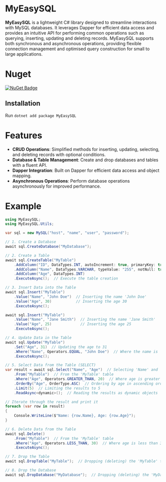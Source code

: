 
# MyEasySQL
**MyEasySQL** is a lightweight C# library designed to streamline interactions with MySQL databases. It leverages Dapper for efficient data access and provides an intuitive API for performing common operations such as querying, inserting, updating and deleting records. MyEasySQL supports both synchronous and asynchronous operations, providing flexible connection management and optimised query construction for small to large applications.

# Nuget
[![NuGet Badge](https://img.shields.io/nuget/v/MyEasySQL)](https://www.nuget.org/packages/MyEasySQL)

## Installation
Run `dotnet add package MyEasySQL`

# Features
- **CRUD Operations**: Simplified methods for inserting, updating, selecting, and deleting records with optional conditions.
- **Database & Table Management**: Create and drop databases and tables with a fluent API.
- **Dapper Integration**: Built on Dapper for efficient data access and object mapping.
- **Asynchronous Operations**: Perform database operations asynchronously for improved performance.

# Example

```csharp
using MyEasySQL;
using MyEasySQL.Utils;

var sql = new MySQL("host", "name", "user", "password");

// 1. Create a Database
await sql.CreateDatabase("MyDatabase");

// 2. Create a Table
await sql.CreateTable("MyTable")
    .AddColumn("ID", DataTypes.INT, autoIncrement: true, primaryKey: true)  // Adding a primary key with auto-increment
    .AddColumn("Name", DataTypes.VARCHAR, typeValue: "255", notNull: true)   // Adding a non-nullable VARCHAR column
    .AddColumn("Age", DataTypes.INT)                                       // Adding an integer column for age
    .ExecuteAsync();  // Execute the table creation

// 3. Insert Data into the Table
await sql.Insert("MyTable")
    .Value("Name", "John Doe")  // Inserting the name 'John Doe'
    .Value("Age", 30)           // Inserting the age 30
    .ExecuteAsync();

await sql.Insert("MyTable")
    .Value("Name", "Jane Smith")  // Inserting the name 'Jane Smith'
    .Value("Age", 25)             // Inserting the age 25
    .ExecuteAsync();

// 4. Update Data in the Table
await sql.Update("MyTable")
    .Set("Age", 31)  // Updating the age to 31
    .Where("Name", Operators.EQUAL, "John Doe")  // Where the name is 'John Doe'
    .ExecuteAsync();

// 5. Select Data from the Table (SELECT)
var result = await sql.Select("Name", "Age")  // Selecting 'Name' and 'Age' columns
    .From("MyTable")  // From the 'MyTable' table
    .Where("Age", Operators.GREATER_THAN, 20)  // Where age is greater than 20
    .OrderBy("Age", OrderType.ASC)  // Ordering by age in ascending order
    .Limit(5)  // Limiting the results to 5
    .ReadAsync<dynamic>();  // Reading the results as dynamic objects

// Iterate through the result and print it
foreach (var row in result)
{
    Console.WriteLine($"Name: {row.Name}, Age: {row.Age}");
}

// 6. Delete Data from the Table
await sql.Delete()
    .From("MyTable")  // From the 'MyTable' table
    .Where("Age", Operators.LESS_THAN, 30)  // Where age is less than 30
    .ExecuteAsync();

// 7. Drop the Table
await sql.DropTable("MyTable");  // Dropping (deleting) the 'MyTable' table

// 8. Drop the Database
await sql.DropDatabase("MyDatabase");  // Dropping (deleting) the 'MyDatabase' database

```

